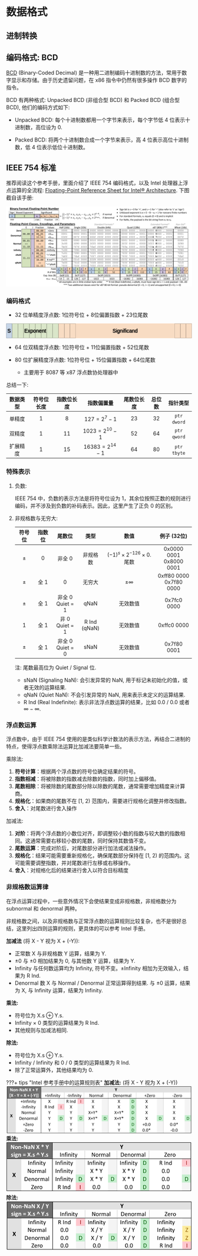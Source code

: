 # 数据格式

## 进制转换

## 编码格式: BCD

[BCD](https://en.wikipedia.org/wiki/Binary-coded_decimal) (Binary-Coded Decimal) 是一种用二进制编码十进制数的方法，常用于数字显示和存储。由于历史遗留问题，在 x86 指令中仍然有很多操作 BCD 数字的指令。

BCD 有两种格式: Unpacked BCD (非组合型 BCD) 和 Packed BCD (组合型 BCD), 他们的编码方式如下:

- Unpacked BCD: 每个十进制数都用一个字节来表示，每个字节低 4 位表示十进制数，高位设为 0.

- Packed BCD: 将两个十进制数合成一个字节来表示，高 4 位表示高位十进制数，低 4 位表示低位十进制数。

## IEEE 754 标准

推荐阅读这个参考手册，里面介绍了 IEEE 754 编码格式，以及 Intel 处理器上浮点运算的全流程: [Floating-Point Reference Sheet for Intel® Architecture](https://www.intel.com/content/www/us/en/content-details/786447/floating-point-reference-sheet-for-intel-architecture.html). 下图截自该手册:

![IEEE 754 浮点数编码格式标准](assets/image.png)


### 编码格式

- 32 位单精度浮点数: 1位符号位 + 8位偏置指数 + 23位尾数

<div class="container">
  <div class="sign">
    <div class="cell"></div>
    <span class="label">S</span>
  </div>
  <div class="biased-exponent">
    <!-- 生成8个格子 -->
    <div class="cell"></div>
    <div class="cell"></div>
    <div class="cell"></div>
    <div class="cell"></div>
    <div class="cell"></div>
    <div class="cell"></div>
    <div class="cell"></div>
    <div class="cell"></div>
    <span class="label">Exponent</span>
  </div>
  <div class="significand">
    <!-- 生成左右各3个格子，中间用省略号表示 -->
    <div class="cell"></div>
    <div class="cell"></div>
    <div class="cell"></div>
    <span class="ellipsis"></span>
    <div class="cell"></div>
    <div class="cell"></div>
    <div class="cell"></div>
    <span class="label">Significand</span>
  </div>
</div>

<style>

.container {
  display: flex;
  width: 100%;
}

.sign {
  flex: 1;
}
.biased-exponent {
  flex: 8;
}
.significand {
  flex: 23;
}

.cell {
  width: 100%;
  height: 40px;
  border: 1px solid rgba(0, 0, 0, 0.2);
  box-sizing: border-box;
  display: inline-block;
}

.biased-exponent .cell {
  width: 100%;
}

.significand .cell {
  width: calc(100% / 23);
}

.ellipsis {
  display: inline-block;
  width: auto;
  margin: auto;
  text-align: center;
}

.label {
  position: absolute;
  top: 50%;
  left: 50%;
  transform: translate(-50%, -50%);
  font: 14px sans-serif;
  color: #000;
  text-shadow: 0 0 2px #000;
}

.sign, .biased-exponent, .significand {
  position: relative;
  box-sizing: border-box;
  display: flex;
  align-items: center;
}

.sign {
  background-color: rgba(186, 204, 227, 0.8);
}
.biased-exponent {
  background-color: rgba(211, 226, 189, 0.8);
}
.significand {
  background-color: rgba(248, 213, 182, 0.8);
}
</style>

- 64 位双精度浮点数: 1位符号位 + 11位偏置指数 + 52位尾数

- 80 位扩展精度浮点数: 1位符号位 + 15位偏置指数 + 64位尾数

    - 主要用于 8087 等 x87 浮点数协处理器中

总结一下:

| 数据类型 | 符号位长度 | 指数位长度 | 指数偏置量 | 尾数位长度 | 总位数 | 指针类型 |
| :---: | :---: | :---: | :---: | :---: | :---: | :---: |
| 单精度 | 1 | 8 | $127 = 2^7-1$ | 23 | 32 | `ptr dword` |
| 双精度 | 1 | 11 | $1023 = 2^{10}-1$ | 52 | 64 | `ptr qword` |
| 扩展精度 | 1 | 15 | $16383 = 2^{14}-1$ | 64 | 80 | `ptr tbyte` |


### 特殊表示

1. 负数:

    IEEE 754 中，负数的表示方法是将符号位设为 1，其余位按照正数的规则进行编码，并不涉及到负数的补码表示。因此，这里产生了正负 0 的区别。
  
2. 非规格数与无穷大:

    | 符号位 | 指数位 | 尾数位 | 类型 | 数值 | 例子 (32位) |
    | :---: | :---: | :---: | :---: | :---: | :---: |
    | $\pm$ | 0 | 非全 0 | 非规格数 | $(-1)^s \times 2^{-126} \times 0.\text{尾数}$ | 0x0000 0001</br>0x8000 0001 |
    | $\pm$ | 全 1 | 0 | 无穷大 | $\pm \infty$ | 0xff80 0000</br>0x7f80 0000 |
    | $\pm$ | 全 1 | 非全 0</br>Quiet = 1 | qNaN | 无效数值 | 0x7fc0 0000 |
    | 1 | 全 1 | 非 0</br>Quiet = 1 | R Ind</br>(qNaN) | 无效数值 | 0xffc0 0000 |
    | $\pm$ | 全 1 | 非全 0</br>Quiet = 0 | sNaN | 无效数值 | 0x7f80 0001 |

    注: 尾数最高位为 Quiet / Signal 位.
  
    - sNaN (Signaling NaN): 会引发异常的 NaN, 用于标记未初始化的值，或者无效的运算结果.
    - qNaN (Quiet NaN): 不会引发异常的 NaN, 用来表示未定义的运算结果.
    - R Ind (Real Indefinite): 表示非法浮点数运算的结果，比如 0.0 / 0.0 或者 $\infty - \infty$.

### 浮点数运算

浮点数中，由于 IEEE 754 使用的是类似科学计数法的表示方法，再结合二进制的特点，使得浮点数乘除法运算比加减法要简单一些。

乘除法:

1. **符号计算**：根据两个浮点数的符号位确定结果的符号。
2. **指数相减**：将被除数的指数减去除数的指数，同时加上偏移值。
3. **尾数相除**：将被除数的尾数部分除以除数的尾数，通常需要增加精度来计算商。
4. **规格化**：如果商的尾数不在 [1, 2) 范围内，需要进行规格化调整并修改指数。
5. **舍入**：对尾数进行舍入操作

加减法:

1. **对阶**：将两个浮点数的小数位对齐，即调整较小数的指数与较大数的指数相同。这通常需要右移较小数的尾数，同时保持其数值不变。
2. **尾数运算**：完成对阶后，对尾数部分进行加法或减法操作。
3. **规格化**：结果可能需要重新规格化，确保尾数部分保持在 [1, 2) 的范围内。这可能需要调整指数，并对尾数进行左移或右移操作。
4. **舍入**：对规格化后的结果进行舍入以符合目标精度


### 非规格数运算律

在浮点运算过程中，一些意外情况下会使结果变成非规格数，非规格数分为 subnormal 和 denormal 两种。

非规格数之间，以及非规格数与正常浮点数的运算规则比较复杂，也不是很好总结，这里列出四则运算的规则，更具体的可以参考 Intel 手册。

**加减法** (将 X - Y 视为 X + (-Y)):

- 正常数 X 与非规格数 Y 运算，结果为 Y.
- $\pm 0$ 与 $\pm 0$ 相加结果为 0, 与其他数 Y 运算，结果为 Y.
- Infinity 与任何数运算均为 Infinity, 符号不变。$\pm$Infinity 相加为无效输入，结果为 R Ind.
- Denormal 数 X 与 Normal / Denormal 正常运算得到结果. 与 $\pm 0$ 运算，结果为 X, 与 Infinity 运算，结果为 Infinity.


**乘法:**

- 符号位为 $\text{X.s} \oplus \text{Y.s}$.
- Infinity $\times$ 0 类型的运算结果为 R Ind.
- 其他规则与加减法相同.

**除法:**

- 符号位为 $\text{X.s} \oplus \text{Y.s}$.
- Infinity / Infinity 和 0 / 0 类型的运算结果为 R Ind.
- 除了正常运算外，其他结果均为 0.

???+ tips "Intel 参考手册中的运算规则表"
    **加减法:** (将 X - Y 视为 X + (-Y))
    ![subnormal-subnormal-addition-rule](assets/image-1.png)
    **乘法:**
    ![subnormal-subnormal-multiplication-rule](assets/image-2.png)
    **除法:**
    ![subnormal-subnormal-division-rule](assets/image-3.png)